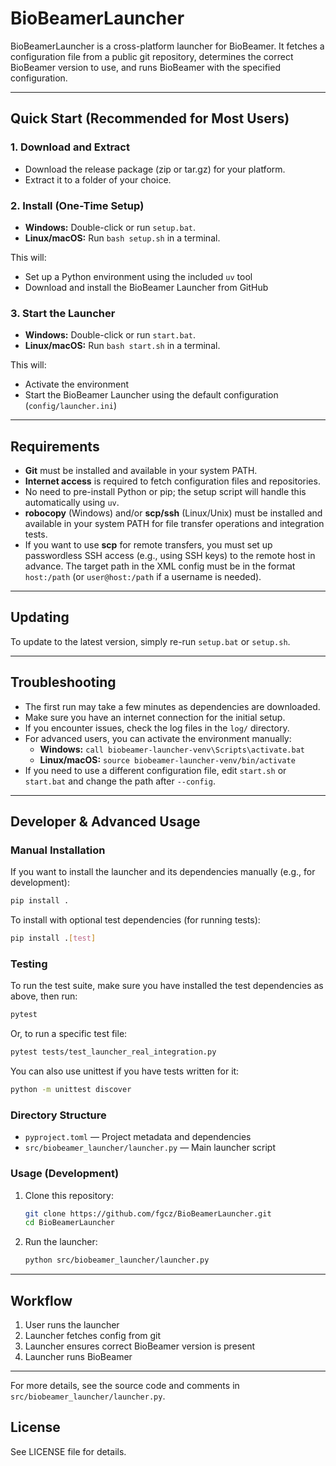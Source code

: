 # BioBeamerLauncher

BioBeamerLauncher is a cross-platform launcher for BioBeamer. It fetches a configuration file from a public git repository, determines the correct BioBeamer version to use, and runs BioBeamer with the specified configuration.

---

## Quick Start (Recommended for Most Users)

### 1. Download and Extract
- Download the release package (zip or tar.gz) for your platform.
- Extract it to a folder of your choice.

### 2. Install (One-Time Setup)
- **Windows:** Double-click or run `setup.bat`.
- **Linux/macOS:** Run `bash setup.sh` in a terminal.

This will:
- Set up a Python environment using the included `uv` tool
- Download and install the BioBeamer Launcher from GitHub

### 3. Start the Launcher
- **Windows:** Double-click or run `start.bat`.
- **Linux/macOS:** Run `bash start.sh` in a terminal.

This will:
- Activate the environment
- Start the BioBeamer Launcher using the default configuration (`config/launcher.ini`)

---

## Requirements
- **Git** must be installed and available in your system PATH.
- **Internet access** is required to fetch configuration files and repositories.
- No need to pre-install Python or pip; the setup script will handle this automatically using `uv`.
- **robocopy** (Windows) and/or **scp/ssh** (Linux/Unix) must be installed and available in your system PATH for file transfer operations and integration tests.
- If you want to use **scp** for remote transfers, you must set up passwordless SSH access (e.g., using SSH keys) to the remote host in advance. The target path in the XML config must be in the format `host:/path` (or `user@host:/path` if a username is needed).

---

## Updating
To update to the latest version, simply re-run `setup.bat` or `setup.sh`.

---

## Troubleshooting
- The first run may take a few minutes as dependencies are downloaded.
- Make sure you have an internet connection for the initial setup.
- If you encounter issues, check the log files in the `log/` directory.
- For advanced users, you can activate the environment manually:
  - **Windows:** `call biobeamer-launcher-venv\Scripts\activate.bat`
  - **Linux/macOS:** `source biobeamer-launcher-venv/bin/activate`
- If you need to use a different configuration file, edit `start.sh` or `start.bat` and change the path after `--config`.

---

## Developer & Advanced Usage

### Manual Installation
If you want to install the launcher and its dependencies manually (e.g., for development):

```sh
pip install .
```

To install with optional test dependencies (for running tests):

```sh
pip install .[test]
```

### Testing
To run the test suite, make sure you have installed the test dependencies as above, then run:

```sh
pytest
```

Or, to run a specific test file:

```sh
pytest tests/test_launcher_real_integration.py
```

You can also use unittest if you have tests written for it:

```sh
python -m unittest discover
```

### Directory Structure
- `pyproject.toml` — Project metadata and dependencies
- `src/biobeamer_launcher/launcher.py` — Main launcher script

### Usage (Development)
1. Clone this repository:
   ```sh
   git clone https://github.com/fgcz/BioBeamerLauncher.git
   cd BioBeamerLauncher
   ```
2. Run the launcher:
   ```sh
   python src/biobeamer_launcher/launcher.py
   ```

---

## Workflow
1. User runs the launcher
2. Launcher fetches config from git
3. Launcher ensures correct BioBeamer version is present
4. Launcher runs BioBeamer

---
For more details, see the source code and comments in `src/biobeamer_launcher/launcher.py`.

## License
See LICENSE file for details.

